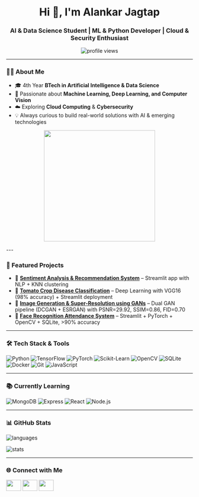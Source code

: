 <h1 align="center">Hi 👋, I'm Alankar Jagtap</h1>
<h3 align="center">AI & Data Science Student | ML & Python Developer | Cloud & Security Enthusiast</h3>

<p align="center">
  <img src="https://komarev.com/ghpvc/?username=alankarjagtap&label=Profile%20views&color=0e75b6&style=flat" alt="profile views" />
</p>

---

### 👨‍💻 About Me
- 🎓 4th Year **BTech in Artificial Intelligence & Data Science**  
- 🤖 Passionate about **Machine Learning, Deep Learning, and Computer Vision**  
- ☁️ Exploring **Cloud Computing** & **Cybersecurity**  
- 💡 Always curious to build real-world solutions with AI & emerging technologies
                                                                                                           

<p align="center">
  <img src="https://media.giphy.com/media/13HgwGsXF0aiGY/giphy.gif" width="300" />
</p>
---

### 🚀 Featured Projects
- 📝 [**Sentiment Analysis & Recommendation System**](https://github.com/alankarjagtap/sentiment-recommender) – Streamlit app with NLP + KNN clustering  
- 🌱 [**Tomato Crop Disease Classification**](https://github.com/alankarjagtap/tomato-disease-classification) – Deep Learning with VGG16 (98% accuracy) + Streamlit deployment  
- 🌌 [**Image Generation & Super-Resolution using GANs**](https://github.com/AlankarJagtap/DCGAN-ESRGAN) – Dual GAN pipeline (DCGAN + ESRGAN) with PSNR=29.92, SSIM=0.86, FID=0.70  
- 🎥 [**Face Recognition Attendance System**](https://github.com/AlankarJagtap/smart-face-detection) – Streamlit + PyTorch + OpenCV + SQLite, >90% accuracy  

---

### 🛠️ Tech Stack & Tools
![Python](https://img.shields.io/badge/Python-3776AB?style=for-the-badge&logo=python&logoColor=white)
![TensorFlow](https://img.shields.io/badge/TensorFlow-FF6F00?style=for-the-badge&logo=tensorflow&logoColor=white)
![PyTorch](https://img.shields.io/badge/PyTorch-EE4C2C?style=for-the-badge&logo=pytorch&logoColor=white)
![Scikit-Learn](https://img.shields.io/badge/Scikit--Learn-F7931E?style=for-the-badge&logo=scikit-learn&logoColor=white)
![OpenCV](https://img.shields.io/badge/OpenCV-27338e?style=for-the-badge&logo=opencv&logoColor=white)
![SQLite](https://img.shields.io/badge/SQLite-003B57?style=for-the-badge&logo=sqlite&logoColor=white)
![Docker](https://img.shields.io/badge/Docker-2496ED?style=for-the-badge&logo=docker&logoColor=white)
![Git](https://img.shields.io/badge/Git-F05032?style=for-the-badge&logo=git&logoColor=white)
![JavaScript](https://img.shields.io/badge/JavaScript-F7DF1E?style=for-the-badge&logo=javascript&logoColor=black)

---

### 📚 Currently Learning
![MongoDB](https://img.shields.io/badge/MongoDB-47A248?style=for-the-badge&logo=mongodb&logoColor=white)
![Express](https://img.shields.io/badge/Express.js-000000?style=for-the-badge&logo=express&logoColor=white)
![React](https://img.shields.io/badge/React-61DAFB?style=for-the-badge&logo=react&logoColor=black)
![Node.js](https://img.shields.io/badge/Node.js-339933?style=for-the-badge&logo=nodedotjs&logoColor=white)

---

### 📊 GitHub Stats
<p align="left">
  <img src="https://github-readme-stats.vercel.app/api/top-langs?username=alankarjagtap&show_icons=true&locale=en&layout=compact" alt="languages" />
</p>

<p align="left">
  <img src="https://github-readme-stats.vercel.app/api?username=alankarjagtap&show_icons=true&locale=en" alt="stats" />
</p>

---

### 🌐 Connect with Me
<p align="left">
<a href="https://www.linkedin.com/in/alankar-jagtap-47b4b22ab/" target="blank"><img align="center" src="https://raw.githubusercontent.com/rahuldkjain/github-profile-readme-generator/master/src/images/icons/Social/linked-in-alt.svg" height="30" width="40" /></a>
<a href="https://leetcode.com/u/as_jagtap/" target="blank"><img align="center" src="https://raw.githubusercontent.com/rahuldkjain/github-profile-readme-generator/master/src/images/icons/Social/leet-code.svg" height="30" width="40" /></a>
<a href="mailto:alankar.aj.jagtap@gmail.com" target="blank"><img align="center" src="https://cdn-icons-png.flaticon.com/512/732/732200.png" height="30" width="40" /></a>
</p>
